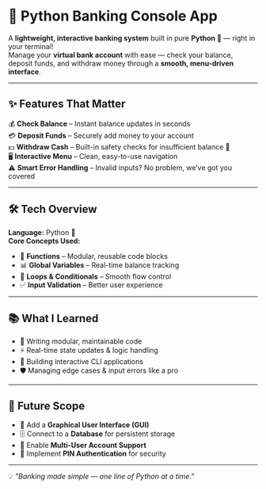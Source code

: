 # 🏦 Python Banking Console App  

A **lightweight, interactive banking system** built in pure **Python 🐍** — right in your terminal!  
Manage your **virtual bank account** with ease — check your balance, deposit funds, and withdraw money through a **smooth, menu-driven interface**.  

---

## ✨ Features That Matter  

💰 **Check Balance** – Instant balance updates in seconds  
💳 **Deposit Funds** – Securely add money to your account  
💵 **Withdraw Cash** – Built-in safety checks for insufficient balance 🚫  
🖥 **Interactive Menu** – Clean, easy-to-use navigation  
⚠ **Smart Error Handling** – Invalid inputs? No problem, we’ve got you covered  

---

## 🛠 Tech Overview  

**Language:** Python 🐍  
**Core Concepts Used:**  
- 🔄 **Functions** – Modular, reusable code blocks  
- 📊 **Global Variables** – Real-time balance tracking  
- 🔁 **Loops & Conditionals** – Smooth flow control  
- ✅ **Input Validation** – Better user experience  

---

## 📚 What I Learned  

- 🧩 Writing modular, maintainable code  
- ⚡ Real-time state updates & logic handling  
- 🎯 Building interactive CLI applications  
- 🛡 Managing edge cases & input errors like a pro  

---

## 🚀 Future Scope  

- 🎨 Add a **Graphical User Interface (GUI)**  
- 🗄 Connect to a **Database** for persistent storage  
- 👥 Enable **Multi-User Account Support**  
- 🔐 Implement **PIN Authentication** for security  

---

💡 *"Banking made simple — one line of Python at a time."*  

